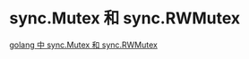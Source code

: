 # sync.Mutex 和 sync.RWMutex

[golang 中 sync.Mutex 和 sync.RWMutex](https://www.jianshu.com/p/679041bdaa39)